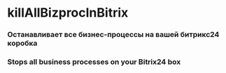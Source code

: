 # killAllBizprocInBitrix

### Останавливает все бизнес-процессы на вашей битрикс24 коробка

### Stops all business processes on your Bitrix24 box
